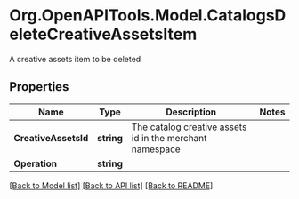 # Org.OpenAPITools.Model.CatalogsDeleteCreativeAssetsItem
A creative assets item to be deleted

## Properties

Name | Type | Description | Notes
------------ | ------------- | ------------- | -------------
**CreativeAssetsId** | **string** | The catalog creative assets id in the merchant namespace | 
**Operation** | **string** |  | 

[[Back to Model list]](../README.md#documentation-for-models) [[Back to API list]](../README.md#documentation-for-api-endpoints) [[Back to README]](../README.md)

